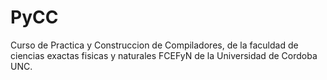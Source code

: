 # PyCC
Curso de Practica y Construccion de Compiladores, de la faculdad de ciencias exactas fisicas y naturales FCEFyN de la Universidad de Cordoba UNC.
